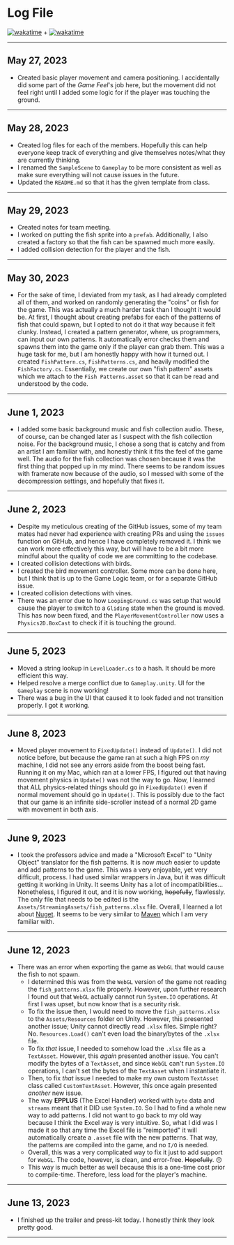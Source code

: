 # Log File

[![wakatime](https://wakatime.com/badge/github/beanbeanjuice/ecs189L-back-to-the-jungle.svg)](https://wakatime.com/badge/github/beanbeanjuice/ecs189L-back-to-the-jungle) + [![wakatime](https://wakatime.com/badge/github/beanbeanjuice/back-to-the-jungle.svg)](https://wakatime.com/badge/github/beanbeanjuice/back-to-the-jungle)

---

## May 27, 2023
* Created basic player movement and camera positioning. I accidentally did some part of the *Game Feel*'s job here, but the movement did not feel right until I added some logic for if the player was touching the ground.

---

## May 28, 2023
* Created log files for each of the members. Hopefully this can help everyone keep track of everything and give themselves notes/what they are currently thinking.
* I renamed the `SampleScene` to `Gameplay` to be more consistent as well as make sure everything will not cause issues in the future.
* Updated the `README.md` so that it has the given template from class.

---

## May 29, 2023
* Created notes for team meeting.
* I worked on putting the fish sprite into a `prefab`. Additionally, I also created a factory so that the fish can be spawned much more easily.
* I added collision detection for the player and the fish.

---

## May 30, 2023
* For the sake of time, I deviated from my task, as I had already completed all of them, and worked on randomly generating the "coins" or fish for the game. This was actually a much harder task than I thought it would be.
At first, I thought about creating prefabs for each of the patterns of fish that could spawn, but I opted to not do it that way because it felt clunky.
Instead, I created a pattern generator, where, us programmers, can input our own patterns. It automatically error checks them and spawns them into the game only if the player can grab them.
This was a huge task for me, but I am honestly happy with how it turned out. I created `FishPattern.cs`, `FishPatterns.cs`, and heavily modified the `FishFactory.cs`.
Essentially, we create our own "fish pattern" assets which we attach to the `Fish Patterns.asset` so that it can be read and understood by the code.

---

## June 1, 2023
* I added some basic background music and fish collection audio. These, of course, can be changed later as I suspect with the fish collection noise. For the background music, I chose a song that is catchy and from an artist I am familiar with, and honestly think it fits the feel of the game well.
The audio for the fish collection was chosen because it was the first thing that popped up in my mind. There seems to be random issues with framerate now because of the audio, so I messed with some of the decompression settings, and hopefully that fixes it.

---

## June 2, 2023
* Despite my meticulous creating of the GitHub issues, some of my team mates had never had experience with creating PRs and using the `issues` function on GitHub, and hence I have completely removed it. I think we can work more effectively this way, but will have to be a bit more mindful about the quality of code we are committing to the codebase.
* I created collision detections with birds.
* I created the bird movement controller. Some more can be done here, but I think that is up to the Game Logic team, or for a separate GitHub issue.
* I created collision detections with vines.
* There was an error due to how `LoopingGround.cs` was setup that would cause the player to switch to a `Gliding` state when the ground is moved. This has now been fixed, and the `PlayerMovementController` now uses a `Physics2D.BoxCast` to check if it is touching the ground.

---

## June 5, 2023
* Moved a string lookup in `LevelLoader.cs` to a hash. It should be more efficient this way.
* Helped resolve a merge conflict due to `Gameplay.unity`. UI for the `Gameplay` scene is now working!
* There was a bug in the UI that caused it to look faded and not transition properly. I got it working.

---

## June 8, 2023
* Moved player movement to `FixedUpdate()` instead of `Update()`. I did not notice before, but because the game ran at such a high FPS on *my* machine, I did not see any errors aside from the boost being fast. Running it on my Mac, which ran at a lower FPS, I figured out that having movement physics in `Update()` was not the way to go.
Now, I learned that ALL physics-related things should go in `FixedUpdate()` even if normal movement should go in `Update()`. This is possibly due to the fact that our game is an infinite side-scroller instead of a normal 2D game with movement in both axis.

---

## June 9, 2023
* I took the professors advice and made a "Microsoft Excel" to "Unity Object" translator for the fish patterns. It is now *much* easier to update and add patterns to the game. This was a very enjoyable, yet very difficult, process. I had used similar wrappers in Java, but it was difficult getting it working in Unity. It seems Unity has a lot of incompatibilities...
Nonetheless, I figured it out, and it is now working, ~~hopefully~~, flawlessly. The only file that needs to be edited is the `Assets/StreamingAssets/fish_patterns.xlsx` file.
Overall, I learned a lot about [Nuget](https://www.nuget.org/). It seems to be very similar to [Maven](https://mvnrepository.com/) which I am very familiar with.

---

## June 12, 2023
* There was an error when exporting the game as `WebGL` that would cause the fish to not spawn.
  * I determined this was from the `WebGL` version of the game not reading the `fish_patterns.xlsx` file properly. However, upon further research I found out that `WebGL` actually cannot run `System.IO` operations. At first I was upset, but now know that is a security risk.
  * To fix the issue then, I would need to move the `fish_patterns.xlsx` to the `Assets/Resources` folder on Unity. However, this presented another issue; Unity cannot directly read `.xlsx` files. Simple right? No. `Resources.Load()` can't even load the binary/bytes of the `.xlsx` file.
  * To fix *that* issue, I needed to somehow load the `.xlsx` file as a `TextAsset`. However, this *again* presented another issue. You can't modify the bytes of a `TextAsset`, and since `WebGL` can't run `System.IO` operations, I can't set the bytes of the `TextAsset` when I instantiate it.
  * Then, to fix *that* issue I needed to make my own custom `TextAsset` class called `CustomTextAsset`. However, this once again presented *another* new issue.
  * The way **EPPLUS** (The Excel Handler) worked with `byte` data and `streams` meant that it DID use `System.IO`. So I had to find a whole new way to add patterns. I did not want to go back to my old way because I think the Excel way is very intuitive. So, what I did was I made it so that any time the Excel file is "reimported" it will automatically create a `.asset` file with the new patterns. That way, the patterns are compiled into the game, and no `I/O` is needed.
  * Overall, this was a very complicated way to fix it just to add support for `WebGL`. The code, however, is clean, and error-free. ~~Hopefully~~. 😔
  * This way is much better as well because this is a one-time cost prior to compile-time. Therefore, less load for the player's machine.

---

## June 13, 2023
* I finished up the trailer and press-kit today. I honestly think they look pretty good.

---

